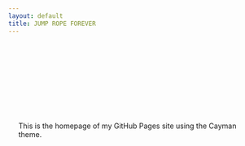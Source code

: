 ```yaml
---
layout: default
title: JUMP ROPE FOREVER
---
```


<style>
  body {
    background-image: url('/AppFeatures.jpg');
    background-size: cover;
    background-repeat: no-repeat;
    background-position: center;
    margin: 0;
    min-height: 100vh;
  }

  .page-header {
    background-image: url('/Android_Feature_1024x500.png');
    background-size: cover;
    background-repeat: no-repeat;
    background-position: center;
    height: 150px;
    overflow: hidden;
    position: fixed;
    top: 0;
    left: 0;
    width: 100%;
    z-index: 1000;
    transition: height 0.3s; /* Add this line */
  }
  .page-header h1 {
    color: transparent;
    position: absolute;
    top: 50%;
    left: 50%;
    transform: translate(-50%, -50%);
  }

  .page-content {
    margin-top: 150px;
    padding: 20px;
  }
</style>

<div class="page-header">
  <h1>Welcome to my website!</h1>
</div>

<div class="page-content">
  This is the homepage of my GitHub Pages site using the Cayman theme.
</div>

<script>
  window.addEventListener('scroll', function() {
    var header = document.querySelector('.page-header');
    var scrollPos = window.scrollY;
    var headerHeight = Math.max(150 - scrollPos * 0.5, 50); /* Modify this line */

    header.style.height = headerHeight + 'px';
  });
</script>

